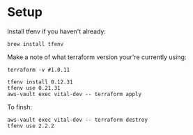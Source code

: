 # Setup

Install tfenv if you haven't already:

```
brew install tfenv
```

Make a note of what terraform version your're currently using:

```
terraform -v #1.0.11
```

```
tfenv install 0.12.31
tfenv use 0.21.31
aws-vault exec vital-dev -- terraform apply
```

To finsh:

```
aws-vault exec vital-dev -- terraform destroy
tfenv use 2.2.2
```
